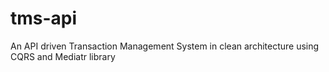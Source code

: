 # tms-api
An API driven Transaction Management System in clean architecture using CQRS and Mediatr library

